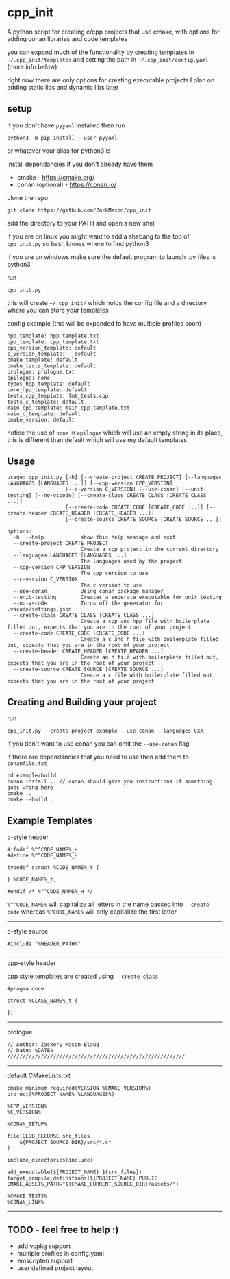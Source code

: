 # cpp_init
A python script for creating c/cpp projects that use cmake, with options for adding conan libraries and code templates

you can expand much of the functionality by creating templates in ```~/.cpp_init/templates``` and setting the path in ```~/.cpp_init/config.yaml``` (more info below)

right now there are only options for creating executable projects
I plan on adding static libs and dynamic libs later

## setup

if you don't have ```pyyaml``` installed then run
```
python3 -m pip install --user pyyaml
```
or whatever your alias for python3 is

install dependancies if you don't already have them
+ cmake - https://cmake.org/
+ conan (optional) - https://conan.io/ 

clone the repo

```
git clone https://github.com/ZackMason/cpp_init
```

add the directory to your PATH and open a new shell

if you are on linux you might want to add a shebang to the top of ```cpp_init.py``` so bash knows where to find python3 

if you are on windows make sure the default program to launch .py files is python3

run 
```
cpp_init.py
```

this will create ```~/.cpp_init/``` which holds the config file and a directory where you can store your templates

config example (this will be expanded to have multiple profiles soon)

```
hpp_template: hpp_template.txt
cpp_template: cpp_template.txt
cpp_version_template: default
c_version_template:   default
cmake_template: default
cmake_tests_template: default
prologue: prologue.txt
epilogue: none
types_hpp_template: default
core_hpp_template: default
tests_cpp_template: fmt_tests.cpp
tests_c_template: default
main_cpp_template: main_cpp_template.txt
main_c_template: default
cmake_version: default
```

notice the use of ```none``` in ```epilogue``` which will use an empty string in its place, this is different than default which
will use my default templates.

## Usage
```
usage: cpp_init.py [-h] [--create-project CREATE_PROJECT] [--languages LANGUAGES [LANGUAGES ...]] [--cpp-version CPP_VERSION]
                   [--c-version C_VERSION] [--use-conan] [--unit-testing] [--no-vscode] [--create-class CREATE_CLASS [CREATE_CLASS ...]]    
                   [--create-code CREATE_CODE [CREATE_CODE ...]] [--create-header CREATE_HEADER [CREATE_HEADER ...]]
                   [--create-source CREATE_SOURCE [CREATE_SOURCE ...]]

options:
  -h, --help            show this help message and exit
  --create-project CREATE_PROJECT
                        Create a cpp project in the current directory
  --languages LANGUAGES [LANGUAGES ...]
                        The languages used by the project
  --cpp-version CPP_VERSION
                        The cpp version to use
  --c-version C_VERSION
                        The c version to use
  --use-conan           Using conan package manager
  --unit-testing        Creates a seperate executable for unit testing
  --no-vscode           Turns off the generator for .vscode/settings.json
  --create-class CREATE_CLASS [CREATE_CLASS ...]
                        Create a cpp and hpp file with boilerplate filled out, expects that you are in the root of your project
  --create-code CREATE_CODE [CREATE_CODE ...]
                        Create a c and h file with boilerplate filled out, expects that you are in the root of your project
  --create-header CREATE_HEADER [CREATE_HEADER ...]
                        Create an h file with boilerplate filled out, expects that you are in the root of your project
  --create-source CREATE_SOURCE [CREATE_SOURCE ...]
                        Create a c file with boilerplate filled out, expects that you are in the root of your project
```

## Creating and Building your project

run 
```
cpp_init.py --create-project example --use-conan --languages CXX
```
if you don't want to use conan you can omit the ```--use-conan``` flag

if there are dependancies that you need to use then add them to ```conanfile.txt```
```
cd example/build
conan install .. // conan should give you instructions if something goes wrong here
cmake ..
cmake --build .
```


## Example Templates

c-style header
```
#ifndef %^^CODE_NAME%_H
#define %^^CODE_NAME%_H

typedef struct %CODE_NAME%_t {

} %CODE_NAME%_t;

#endif /* %^^CODE_NAME%_H */
```

```%^^CODE_NAME%``` will capitalize all letters in the name passed into ```--create-code``` whereas
```%^CODE_NAME%``` will only capitalize the first letter

---

c-style source
```
#include "%HEADER_PATH%"
```

---

cpp-style header

cpp style templates are created using ```--create-class```

```
#pragma once

struct %CLASS_NAME%_t {

};
```
---

prologue
```
// Author: Zackery Mason-Blaug
// Date: %DATE%
//////////////////////////////////////////////////////////

```

---

default CMakeLists.txt
```
cmake_minimum_required(VERSION %CMAKE_VERSION%)
project(%PROJECT_NAME% %LANGUAGES%)

%CPP_VERSION%
%C_VERSION%

%CONAN_SETUP%

file(GLOB_RECURSE src_files 
    ${PROJECT_SOURCE_DIR}/src/*.c*
)

include_directories(include)

add_executable(${PROJECT_NAME} ${src_files})
target_compile_definitions(${PROJECT_NAME} PUBLIC CMAKE_ASSETS_PATH="${CMAKE_CURRENT_SOURCE_DIR}/assets/")

%CMAKE_TESTS%
%CONAN_LINK%
```

---
## TODO - feel free to help :)

+ add vcpkg support
+ multiple profiles in config.yaml
+ emscripten support
+ user defined project layout





